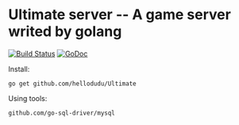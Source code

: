 # Ultimate server -- A game server writed by golang

[![Build Status](https://travis-ci.com/hellodudu/comment.svg?branch=master)](https://travis-ci.com/hellodudu/comment)
[![GoDoc](https://godoc.org/github.com/hellodudu/Ultimate?status.svg)](https://godoc.org/github.com/hellodudu/Ultimate)

Install:

```shell
go get github.com/hellodudu/Ultimate
```


Using tools:

    github.com/go-sql-driver/mysql

